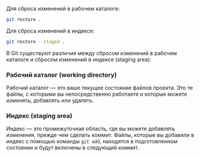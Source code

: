 
Для сброса изменений в рабочем каталоге:

```sh
git restore .
```

Для сброса изменений в индексе:

```sh
git restore --staged .
```


В Git существуют различия между сбросом изменений в рабочем каталоге и сбросом изменений в индексе (staging area):

### Рабочий каталог (working directory)

Рабочий каталог — это ваше текущее состояние файлов проекта. Это те файлы, с которыми вы непосредственно работаете и которые можете изменять, добавлять или удалять.

### Индекс (staging area)

Индекс — это промежуточная область, где вы можете добавлять изменения, прежде чем сделать коммит. Файлы, которые вы добавили в индекс с помощью команды `git add`, находятся в подготовленном состоянии и будут включены в следующий коммит.